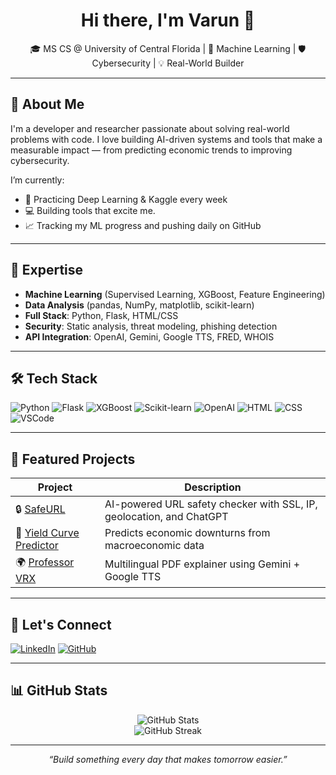 <h1 align="center">Hi there, I'm Varun 👋</h1>

<p align="center">
  🎓 MS CS @ University of Central Florida | 🤖 Machine Learning | 🛡️ Cybersecurity | 💡 Real-World Builder
</p>

---

## 🚀 About Me

I'm a developer and researcher passionate about solving real-world problems with code. I love building AI-driven systems and tools that make a measurable impact — from predicting economic trends to improving cybersecurity.

I’m currently:
- 🧠 Practicing Deep Learning & Kaggle every week
- 💻 Building tools that excite me.
- 📈 Tracking my ML progress and pushing daily on GitHub

---

## 🧠 Expertise

- **Machine Learning** (Supervised Learning, XGBoost, Feature Engineering)
- **Data Analysis** (pandas, NumPy, matplotlib, scikit-learn)
- **Full Stack**: Python, Flask, HTML/CSS
- **Security**: Static analysis, threat modeling, phishing detection
- **API Integration**: OpenAI, Gemini, Google TTS, FRED, WHOIS

---

## 🛠️ Tech Stack

![Python](https://img.shields.io/badge/Python-3670A0?style=for-the-badge&logo=python&logoColor=white)
![Flask](https://img.shields.io/badge/Flask-000000?style=for-the-badge&logo=flask)
![XGBoost](https://img.shields.io/badge/XGBoost-00BFFF?style=for-the-badge)
![Scikit-learn](https://img.shields.io/badge/Scikit--Learn-F7931E?style=for-the-badge&logo=scikit-learn&logoColor=white)
![OpenAI](https://img.shields.io/badge/OpenAI-412991?style=for-the-badge&logo=openai&logoColor=white)
![HTML](https://img.shields.io/badge/HTML5-E34F26?style=for-the-badge&logo=html5&logoColor=white)
![CSS](https://img.shields.io/badge/CSS3-1572B6?style=for-the-badge&logo=css3&logoColor=white)
![VSCode](https://img.shields.io/badge/VSCode-007ACC?style=for-the-badge&logo=visual-studio-code)

---

## 📂 Featured Projects

| Project | Description |
|--------|-------------|
| 🔒 [SafeURL](https://github.com/varunmuchanapally/FCSAP-SafeURL) | AI-powered URL safety checker with SSL, IP, geolocation, and ChatGPT |
| 🧾 [Yield Curve Predictor](https://github.com/varunmuchanapally/Yield-Curve-Prediciton) | Predicts economic downturns from macroeconomic data |
| 🌍 [Professor VRX](https://github.com/varunmuchanapally/Professor-VRX) | Multilingual PDF explainer using Gemini + Google TTS |

---

## 🔗 Let's Connect

[![LinkedIn](https://img.shields.io/badge/LinkedIn-Varun-blue?style=for-the-badge&logo=linkedin)](https://www.linkedin.com/in/varun-prasad-muchanapally-743a561bb/)
[![GitHub](https://img.shields.io/badge/GitHub-Profile-black?style=for-the-badge&logo=github)](https://github.com/varunmuchanapally)

---

## 📊 GitHub Stats

<p align="center">
  <img src="https://github-readme-stats.vercel.app/api?username=varunmuchanapally&show_icons=true&theme=radical" alt="GitHub Stats"/>
  <br/>
  <img src="https://github-readme-streak-stats.herokuapp.com/?user=varunmuchanapally&theme=radical" alt="GitHub Streak"/>
</p>

---

<p align="center"><i>“Build something every day that makes tomorrow easier.”</i></p>

